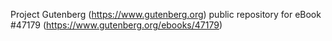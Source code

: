 Project Gutenberg (https://www.gutenberg.org) public repository for eBook #47179 (https://www.gutenberg.org/ebooks/47179)

